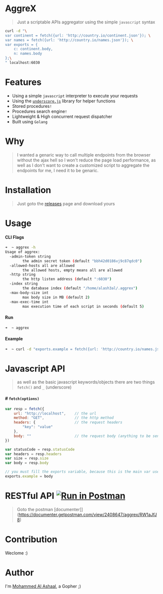 AggreX
=======
> Just a scriptable APIs aggregator using the simple `javascript` syntax

```bash
curl -d "\
var continent = fetch({url: 'http://country.io/continent.json'}); \
var names = fetch({url: 'http://country.io/names.json'}); \
var exports = {
	c: continent.body,
	n: names.body
};\
" localhost:6030
```

Features
========
- Using a simple `javascript` interpreter to execute your requests
- Using the [`underscore.js`](http://underscorejs.org) library for helper functions
- Stored procedures`!`
- Procedures search engine`!`
- Lightweight & High concurrent request dispatcher
- Built using `Golang`

Why
====
> I wanted a genaric way to call multiple endpoints from the browser without the ajax hell so I won't reduce the page load performance, as well as I don't want to create a customized script to aggregate the endpoints for me, I need it to be genaric.

Installation
=============
> Just goto the [releases](https://github.com/alash3al/aggrex/releases) page and download yours

Usage
=====

#### CLI Flags
```bash
➜  ~ aggrex -h
Usage of aggrex:
  -admin-token string
        the admin secret token (default "bbh42d0186vj9c87qdc0")
  -allowed-hosts all are allowed
        the allowed hosts, empty means all are allowed
  -http string
        the http listen address (default ":6030")
  -index string
        the database index (default "/home/alash3al/.aggrex")
  -max-body-size int
        max body size in MB (default 2)
  -max-exec-time int
        max execution time of each script in seconds (default 5)

```

#### Run
```bash
➜  ~ aggrex
```

#### Example
```bash
➜  ~ curl -d "exports.example = fetch({url: 'http://country.io/names.json'})" localhost:6030
```

Javascript API
==============
> as well as the basic javascript keywords/objects there are two things `fetch()` and `_` (underscore)

#### # `fetch(options)`
```javascript
var resp = fetch({
    url: "http://localhost",    // the url
    method: "GET",              // the http method
    headers: {                  // the request headers
        "key": "value"
    },
    body: ""                    // the request body (anything to be sent i.e 'string', 'object' ... etc)
})

var statusCode = resp.statusCode
var headers = resp.headers
var size = resp.size
var body = resp.body

// you must fill the exports variable, because this is the main var used as a response
exports.example = body
```

RESTful API [![Run in Postman](https://run.pstmn.io/button.svg)](https://app.getpostman.com/run-collection/dac8c42fcce004c6c7e8)
=============
> Goto the postman [documenter]](https://documenter.getpostman.com/view/2408647/aggrex/RW1aJfJ8)

Contribution
============
Weclome :)

Author
=========
I'm [Mohammed Al Ashaal](http://github.com/alash3al), a Gopher ;)